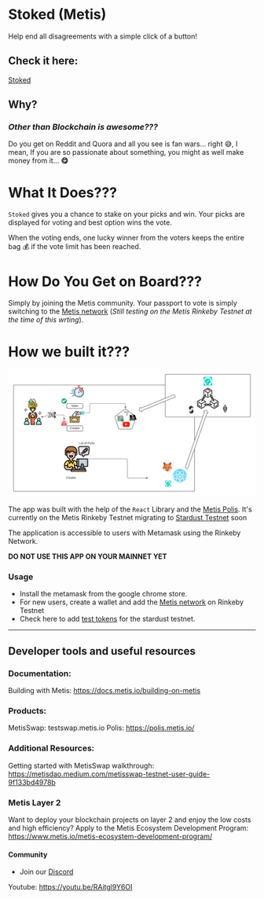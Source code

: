 # Stoked (Metis)

Help end all disagreements with a simple click of a button!

## Check it here:
[Stoked](https://stoked-metis.netlify.app/)

## Why?
### *Other than Blockchain is awesome???*
Do you get on Reddit and Quora and all you see is fan wars... right 😅, I mean, If you are so passionate about something, you might as well make money from it... **😋**

# What It Does???
`Stoked` gives you a chance to stake on your picks and win. Your picks are displayed for voting and best option wins the vote.

When the voting ends, one lucky winner from the voters keeps the entire bag 💰 if the vote limit has been reached.

# How Do You Get on Board???
Simply by joining the Metis community. Your passport to vote is simply switching to the [Metis network](https://docs.metis.io/building-on-metis/connection-details)  (*Still testing on the Metis Rinkeby Testnet at the time of this wrting*).

# How we built it???
![Architecture Diagram](https://raw.githubusercontent.com/Bayurzx/metis/master/screenshots/Your%20recc.png)

The app was built with the help of the `React` Library and the [Metis Polis](https://docs.celo.org/developer-guide/contractkit). It's currently on the Metis Rinkeby Testnet migrating to [Stardust Testnet](https://stardust-explorer.metis.io/) soon

The application is accessible to users with Metamask using the Rinkeby Network.

**DO NOT USE THIS APP ON YOUR MAINNET YET**


### Usage
- Install the metamask from the google chrome store.
- For new users, create a wallet and add the [Metis network](https://docs.metis.io/building-on-metis/connection-details) on Rinkeby Testnet
- Check here to add [test tokens](https://docs.metis.io/building-on-metis/getting-test-tokens) for the stardust testnet.

---

## Developer tools and useful resources

### Documentation: 
Building with Metis: https://docs.metis.io/building-on-metis

### Products: 
MetisSwap: testswap.metis.io
Polis: https://polis.metis.io/

### Additional Resources: 
Getting started with MetisSwap walkthrough: https://metisdao.medium.com/metisswap-testnet-user-guide-9f133bd4978b

### Metis Layer 2
Want to deploy your blockchain projects on layer 2 and enjoy the low costs and high efficiency? Apply to the Metis Ecosystem Development Program: https://www.metis.io/metis-ecosystem-development-program/


#### Community
-   Join our [Discord](https://discord.gg/RqfEJZXnxd/)



Youtube: https://youtu.be/RAitgl9Y6OI
